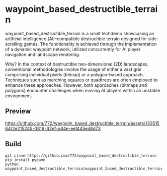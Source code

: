 # waypoint_based_destructible_terrain

waypoint_based_destructible_terrain is a small techdemo showcasing an artificial intelligence (AI)-compatible destructible terrain designed for side-scrolling games. The functionality is achieved through the implementation of a dynamic waypoint network, utilized concurrently for AI player navigation and landscape rendering.

Why? In the context of destructible two-dimensional (2D) landscapes, conventional methodologies involve the usage of either a vast grid comprising individual pixels (bitmap) or a polygon-based approach. Techniques such as marching squares or quadtrees are often employed to enhance these approaches. However, both approaches (bitmaps and polygons) encounter challenges when moving AI players within an unstable environment.

## Preview

https://github.com/772/waypoint_based_destructible_terrain/assets/13351564/2e215245-0819-42ef-a44e-eef445ed8d73

## Build

```
git clone https://github.com/772/waypoint_based_destructible_terrain
pip install pygame
python waypoint_based_destructible_terrain/waypoint_based_destructible_terrain.py
```
